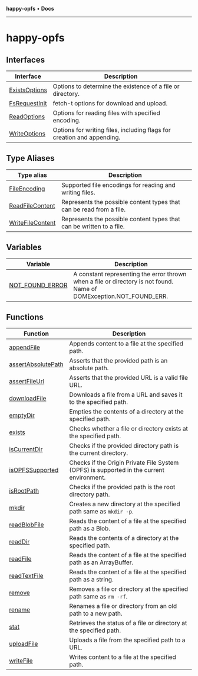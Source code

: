 **happy-opfs** • **Docs**

***

# happy-opfs

## Interfaces

| Interface | Description |
| ------ | ------ |
| [ExistsOptions](interfaces/ExistsOptions.md) | Options to determine the existence of a file or directory. |
| [FsRequestInit](interfaces/FsRequestInit.md) | fetch-t options for download and upload. |
| [ReadOptions](interfaces/ReadOptions.md) | Options for reading files with specified encoding. |
| [WriteOptions](interfaces/WriteOptions.md) | Options for writing files, including flags for creation and appending. |

## Type Aliases

| Type alias | Description |
| ------ | ------ |
| [FileEncoding](type-aliases/FileEncoding.md) | Supported file encodings for reading and writing files. |
| [ReadFileContent](type-aliases/ReadFileContent.md) | Represents the possible content types that can be read from a file. |
| [WriteFileContent](type-aliases/WriteFileContent.md) | Represents the possible content types that can be written to a file. |

## Variables

| Variable | Description |
| ------ | ------ |
| [NOT\_FOUND\_ERROR](variables/NOT_FOUND_ERROR.md) | A constant representing the error thrown when a file or directory is not found. Name of DOMException.NOT_FOUND_ERR. |

## Functions

| Function | Description |
| ------ | ------ |
| [appendFile](functions/appendFile.md) | Appends content to a file at the specified path. |
| [assertAbsolutePath](functions/assertAbsolutePath.md) | Asserts that the provided path is an absolute path. |
| [assertFileUrl](functions/assertFileUrl.md) | Asserts that the provided URL is a valid file URL. |
| [downloadFile](functions/downloadFile.md) | Downloads a file from a URL and saves it to the specified path. |
| [emptyDir](functions/emptyDir.md) | Empties the contents of a directory at the specified path. |
| [exists](functions/exists.md) | Checks whether a file or directory exists at the specified path. |
| [isCurrentDir](functions/isCurrentDir.md) | Checks if the provided directory path is the current directory. |
| [isOPFSSupported](functions/isOPFSSupported.md) | Checks if the Origin Private File System (OPFS) is supported in the current environment. |
| [isRootPath](functions/isRootPath.md) | Checks if the provided path is the root directory path. |
| [mkdir](functions/mkdir.md) | Creates a new directory at the specified path same as `mkdir -p`. |
| [readBlobFile](functions/readBlobFile.md) | Reads the content of a file at the specified path as a Blob. |
| [readDir](functions/readDir.md) | Reads the contents of a directory at the specified path. |
| [readFile](functions/readFile.md) | Reads the content of a file at the specified path as an ArrayBuffer. |
| [readTextFile](functions/readTextFile.md) | Reads the content of a file at the specified path as a string. |
| [remove](functions/remove.md) | Removes a file or directory at the specified path same as `rm -rf`. |
| [rename](functions/rename.md) | Renames a file or directory from an old path to a new path. |
| [stat](functions/stat.md) | Retrieves the status of a file or directory at the specified path. |
| [uploadFile](functions/uploadFile.md) | Uploads a file from the specified path to a URL. |
| [writeFile](functions/writeFile.md) | Writes content to a file at the specified path. |
